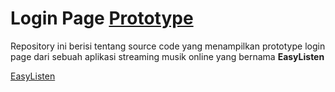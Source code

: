 # Login Page [Prototype](https://www.figma.com/file/RgKLUqif7oSXyW2nv9WXPM/EasyListen-App?node-id=0%3A1)

Repository ini berisi tentang source code yang menampilkan prototype login page dari sebuah aplikasi streaming musik online yang bernama **EasyListen**

[EasyListen](/EasyListen)
